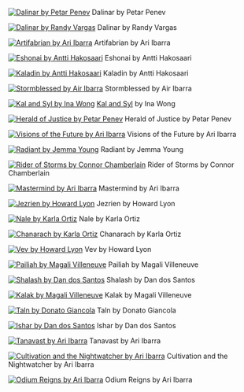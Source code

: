 [![Dalinar by Petar Penev](00_dalinar_by_petar_penev.jpg "Dalinar by Petar Penev")](00_dalinar_by_petar_penev.jpg)
Dalinar by Petar Penev

[![Dalinar by Randy Vargas](01_dalinar_by_randy_vargas.jpg "Dalinar by Randy Vargas")](01_dalinar_by_randy_vargas.jpg)
Dalinar by Randy Vargas

[![Artifabrian by Ari Ibarra](02_artifabrian_by_ari_ibarra.jpg "Artifabrian by Ari Ibarra")](02_artifabrian_by_ari_ibarra.jpg)
Artifabrian by Ari Ibarra

[![Eshonai by Antti Hakosaari](eshonai_by_antti_hakosaari.jpg "Eshonai by Antti Hakosaari")](eshonai_by_antti_hakosaari.jpg)
Eshonai by Antti Hakosaari

[![Kaladin by Antti Hakosaari](kaladin_by_antti_hakosaari.jpg "Kaladin by Antti Hakosaari")](kaladin_by_antti_hakosaari.jpg)
Kaladin by Antti Hakosaari

[![Stormblessed by Air Ibarra](kaladin_stormblessed_by_air_ibarra.jpg "Stormblessed by Air Ibarra")](kaladin_stormblessed_by_air_ibarra.jpg)
Stormblessed by Air Ibarra

[![Kal and Syl by Ina Wong](kal_and_syl_by_ina_wong.jpg "Kal and Syl by Ina Wong")](kal_and_syl_by_ina_wong.jpg)
[Kal and Syl](https://www.deviantart.com/inawong/art/Kal-and-Syl-699058325) by Ina Wong

[![Herald of Justice by Petar Penev](nale_herald_of_justice_by_petar_penev.jpg "Herald of Justice by Petar Penev")](nale_herald_of_justice_by_petar_penev.jpg)
Herald of Justice by Petar Penev

[![Visions of the Future by Ari Ibarra](renarin_visions_of_the_future_by_ari_ibarra.jpg "Visions of the Future by Ari Ibarra")](renarin_visions_of_the_future_by_ari_ibarra.jpg)
Visions of the Future by Ari Ibarra

[![Radiant by Jemma Young](shallan_radiant_by_jemma_young.jpg "Radiant by Jemma Young")](shallan_radiant_by_jemma_young.jpg)
Radiant by Jemma Young

[![Rider of Storms by Connor Chamberlain](stormfather_rider_of_storms_by_connor_chamberlain.jpg "Rider of Storms by Connor Chamberlain")](stormfather_rider_of_storms_by_connor_chamberlain.jpg)
Rider of Storms by Connor Chamberlain

[![Mastermind by Ari Ibarra](taravangian_mastermind_by_ari_ibarra.jpg "Mastermind by Ari Ibarra")](taravangian_mastermind_by_ari_ibarra.jpg)
Mastermind by Ari Ibarra

[![Jezrien by Howard Lyon](zh01_jezrien_by_howard_lyon.jpg "Jezrien by Howard Lyon")](zh01_jezrien_by_howard_lyon.jpg)
Jezrien by Howard Lyon

[![Nale by Karla Ortiz](zh02_nale_by_karla_ortiz.png "Nale by Karla Ortiz")](zh02_nale_by_karla_ortiz.png)
Nale by Karla Ortiz

[![Chanarach by Karla Ortiz](zh03_chanarach_by_karla_ortiz.png "Chanarach by Karla Ortiz")](zh03_chanarach_by_karla_ortiz.png)
Chanarach by Karla Ortiz

[![Vev by Howard Lyon](zh04_vev_by_howard_lyon.jpg "Vev by Howard Lyon")](zh04_vev_by_howard_lyon.jpg)
Vev by Howard Lyon

[![Pailiah by Magali Villeneuve](zh05_pailiah_by_magali_villeneuve.jpg "Pailiah by Magali Villeneuve")](zh05_pailiah_by_magali_villeneuve.jpg)
Pailiah by Magali Villeneuve

[![Shalash by Dan dos Santos](zh06_shalash_by_dan_dos_santos.png "Shalash by Dan dos Santos")](zh06_shalash_by_dan_dos_santos.png)
Shalash by Dan dos Santos

[![Kalak by Magali Villeneuve](zh08_kalak_by_magali_villeneuve.jpg "Kalak by Magali Villeneuve")](zh08_kalak_by_magali_villeneuve.jpg)
Kalak by Magali Villeneuve

[![Taln by Donato Giancola](zh09_taln_by_donato_giancola.jpg "Taln by Donato Giancola")](zh09_taln_by_donato_giancola.jpg)
Taln by Donato Giancola

[![Ishar by Dan dos Santos](zh10_ishar_by_dan_dos_santos.png "Ishar by Dan dos Santos")](zh10_ishar_by_dan_dos_santos.png)
Ishar by Dan dos Santos

[![Tanavast by Ari Ibarra](zz07_tanavast_by_ari_ibarra.jpg "Tanavast by Ari Ibarra")](zz07_tanavast_by_ari_ibarra.jpg)
Tanavast by Ari Ibarra

[![Cultivation and the Nightwatcher by Ari Ibarra](zz08_cultivation_and_the_nightwatcher_by_ari_ibarra.jpg "Cultivation and the Nightwatcher by Ari Ibarra")](zz08_cultivation_and_the_nightwatcher_by_ari_ibarra.jpg)
Cultivation and the Nightwatcher by Ari Ibarra

[![Odium Reigns by Ari Ibarra](zz09_odium_reigns_by_ari_ibarra.jpg "Odium Reigns by Ari Ibarra")](zz09_odium_reigns_by_ari_ibarra.jpg)
Odium Reigns by Ari Ibarra

